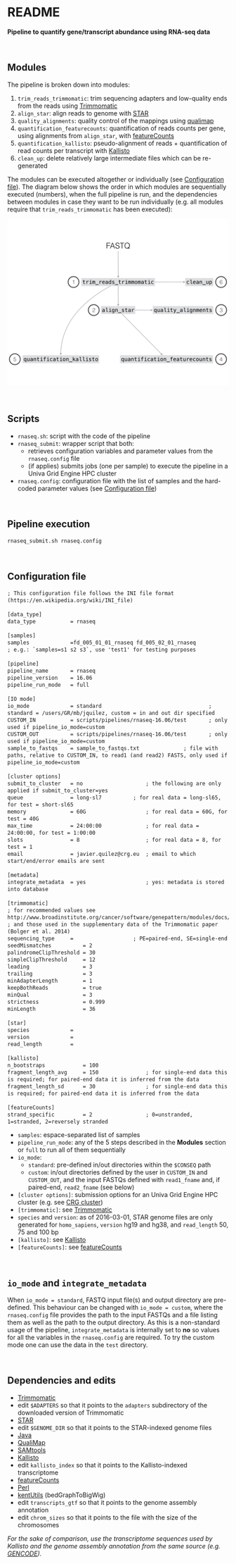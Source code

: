 # README

**Pipeline to quantify gene/transcript abundance using RNA-seq data**


<br>

## Modules

The pipeline is broken down into modules:

1. `trim_reads_trimmomatic`: trim sequencing adapters and low-quality ends from the reads using [Trimmomatic](http://www.usadellab.org/cms/?page=trimmomatic)
2. `align_star`: align reads to genome with [STAR](https://github.com/alexdobin/STAR)
3. `quality_alignments`: quality control of the mappings using [qualimap](http://qualimap.bioinfo.cipf.es/)
4. `quantification_featurecounts`: quantification of reads counts per gene, using alignments from `align_star`, with [featureCounts](http://bioinf.wehi.edu.au/featureCounts/)
5. `quantification_kallisto`: pseudo-alignment of reads + quantification of read counts per transcript with [Kallisto](http://pachterlab.github.io/kallisto/)
6. `clean_up`: delete relatively large intermediate files which can be re-generated

The modules can be executed altogether or individually (see [Configuration file](#configuration-file)). The diagram below shows the order in which modules are sequentially executed (numbers), when the full pipeline is run, and the dependencies between modules in case they want to be run individually (e.g. all modules require that `trim_reads_trimmomatic` has been executed):

![rnaseq-16.06](https://github.com/4DGenome/conseq/blob/master/docs/figures_github_repo/rnaseq-16.06/rnaseq-16.06.001.png)


<br>

## Scripts

- `rnaseq.sh`: script with the code of the pipeline
- `rnaseq_submit`: wrapper script that both:
	- retrieves configuration variables and parameter values from the `rnaseq.config` file
	- (if applies) submits jobs (one per sample) to execute the pipeline in a Univa Grid Engine HPC cluster 
- `rnaseq.config`: configuration file with the list of samples and the hard-coded parameter values (see [Configuration file](#configuration-file))


<br>

## Pipeline execution

```
rnaseq_submit.sh rnaseq.config
```


<br>

## Configuration file


```
; This configuration file follows the INI file format (https://en.wikipedia.org/wiki/INI_file)

[data_type]
data_type			= rnaseq

[samples]
samples				=fd_005_01_01_rnaseq fd_005_02_01_rnaseq 				; e.g.: `samples=s1 s2 s3`, use 'test1' for testing purposes

[pipeline]
pipeline_name		= rnaseq
pipeline_version	= 16.06
pipeline_run_mode	= full

[IO mode]
io_mode				= standard									; standard = /users/GR/mb/jquilez, custom = in and out dir specified
CUSTOM_IN			= scripts/pipelines/rnaseq-16.06/test 		; only used if pipeline_io_mode=custom
CUSTOM_OUT			= scripts/pipelines/rnaseq-16.06/test		; only used if pipeline_io_mode=custom
sample_to_fastqs	= sample_to_fastqs.txt				; file with paths, relative to CUSTOM_IN, to read1 (and read2) FASTS, only used if pipeline_io_mode=custom

[cluster options]
submit_to_cluster	= no					; the following are only applied if submit_to_cluster=yes
queue				= long-sl7			; for real data = long-sl65, for test = short-sl65
memory				= 60G					; for real data = 60G, for test = 40G
max_time			= 24:00:00 				; for real data = 24:00:00, for test = 1:00:00
slots				= 8 					; for real data = 8, for test = 1
email				= javier.quilez@crg.eu	; email to which start/end/error emails are sent

[metadata]
integrate_metadata	= yes					; yes: metadata is stored into database

[trimmomatic]
; for recommended values see http://www.broadinstitute.org/cancer/software/genepattern/modules/docs/Trimmomatic/
; and those used in the supplementary data of the Trimmomatic paper (Bolger et al. 2014)
sequencing_type		= 					; PE=paired-end, SE=single-end
seedMismatches			= 2
palindromeClipThreshold	= 30
simpleClipThreshold		= 12
leading					= 3
trailing				= 3
minAdapterLength		= 1
keepBothReads			= true
minQual					= 3
strictness				= 0.999
minLength				= 36

[star]
species				= 
version				= 
read_length			= 

[kallisto]
n_bootstraps			= 100
fragment_length_avg		= 150				; for single-end data this is required; for paired-end data it is inferred from the data
fragment_length_sd		= 30				; for single-end data this is required; for paired-end data it is inferred from the data

[featureCounts]
strand_specific			= 2 				; 0=unstranded, 1=stranded, 2=reversely stranded
```

- `samples`: espace-separated list of samples
- `pipeline_run_mode`: any of the 5 steps described in the **Modules** section or `full` to run all of them sequentially
- `io_mode`:
	- `standard`: pre-defined in/out directories within the `$CONSEQ` path
	- `custom`:	in/out directories defined by the user in `CUSTOM_IN` and `CUSTOM_OUT`, and the input FASTQs defined with `read1_fname` and, if paired-end, `read2_fname` (see below)
- `[cluster options]`: submission options for an Univa Grid Engine HPC cluster (e.g. see [CRG cluster](http://www.linux.crg.es/index.php/Main_Page))
- `[trimmomatic]`: see [Trimmomatic](http://www.usadellab.org/cms/?page=trimmomatic)
- `species` and `version`: as of 2016-03-01, STAR genome files are only generated for `homo_sapiens`, `version` hg19 and hg38, and `read_length` 50, 75 and 100 bp
- `[kallisto]`: see [Kallisto](http://pachterlab.github.io/kallisto/)
- `[featureCounts]`: see [featureCounts](http://bioinf.wehi.edu.au/featureCounts/)


<br>

## `io_mode` and `integrate_metadata`

When `io_mode = standard`, FASTQ input file(s) and output directory are pre-defined. This behaviour can be changed with `io_mode = custom`, where the `rnaseq.config` file provides the path to the input FASTQs and a file listing them as well as the path to the output directory. As this is a non-standard usage of the pipeline, `integrate_metadata` is internally set to **no** so values for all the variables in the `rnaseq.config` are required. To try the custom mode one can use the data in the `test` directory.


<br>

## Dependencies and edits

- [Trimmomatic](http://www.usadellab.org/cms/?page=trimmomatic)
- edit `$ADAPTERS` so that it points to the `adapters` subdirectory of the downloaded version of Trimmomatic
- [STAR](https://github.com/alexdobin/STAR)
- edit `$GENOME_DIR` so that it points to the STAR-indexed genome files
- [Java](https://www.java.com/en/)
- [QualiMap](http://qualimap.bioinfo.cipf.es/)
- [SAMtools](http://samtools.sourceforge.net/)
- [Kallisto](http://pachterlab.github.io/kallisto/)
- edit `kallisto_index` so that it points to the Kallisto-indexed transcriptome
- [featureCounts](http://bioinf.wehi.edu.au/featureCounts/)
- [Perl](https://www.perl.org/)
- [kentUtils](https://github.com/ENCODE-DCC/kentUtils) (bedGraphToBigWig)
- edit `transcripts_gtf` so that it points to the genome assembly annotation
- edit `chrom_sizes` so that it points to the file with the size of the chromosomes

*For the sake of comparison, use the transcriptome sequences used by Kallisto and the genome assembly annotation from the same source (e.g. [GENCODE](http://www.gencodegenes.org/)).*